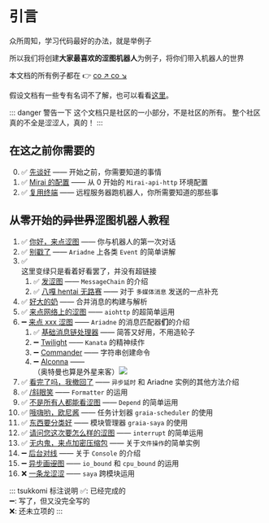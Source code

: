 # 引言

众所周知，学习代码最好的办法，就是举例子

所以我们将创建**大家最喜欢的涩图机器人**为例子，将你们带入机器人的世界

本文档的所有例子都在 :point_right: [co ↗ co ↘](https://github.com/GraiaCommunity/EroEroBot)

假设文档有一些专有名词不了解，也可以看看[这里](./appendix/terms)。

::: danger 警告一下
这个文档只是社区的一小部分，不是社区的所有。
整个社区真的不全是涩涩人，真的！
:::

## 在这之前你需要的

0. :white_check_mark: [先谈好](./before/Q&A.md) —— 开始之前，你需要知道的事情
1. :white_check_mark: [Mirai 的配置](./before/1_mirai.md) —— 从 0 开始的 `Mirai-api-http` 环境配置
2. :white_check_mark: [复用终端](./before/2_terminal_multiplexer.md) —— 远程服务器跑机器人，你所需要知道的那些事

## 从零开始的~~异世界~~涩图机器人教程

1. :white_check_mark: [你好，来点涩图](./tutorials/1_hello_ero.md) —— 你与机器人的第一次对话
2. :white_check_mark: [别戳了](./tutorials/2_other_event.md) —— `Ariadne` 上各类 `Event` 的简单讲解
3. :white_check_mark: <MoreInfo :link="true" words="关于消息链的故事"><div style="background: var(--c-bg);border:3px solid var(--c-brand)">这里变绿只是看着好看罢了，并没有超链接</div></MoreInfo>
   1. :white_check_mark: [发涩图](./tutorials/3_1_ero_comes.md) —— `MessageChain` 的介绍
   2. :white_check_mark: [八嘎 hentai 无路赛](./tutorials/3_2_kugimiya.md) —— 对于 `多媒体消息` 发送的一点补充
4. :white_check_mark: [好大的奶](./tutorials/4_forward_message.md) —— 合并消息的构建与解析
5. :white_check_mark: [来点网络上的涩图](./tutorials/5_ero_from_net.md) —— `aiohttp` 的超简单运用
6. :heavy_minus_sign: [来点 xxx 涩图](./tutorials/6_0_setu_tag.md) —— `Ariadne` 的消息匹配器**们**的介绍
   1. :white_check_mark: [基础消息链处理器](./tutorials/6_1_base_parser.md) —— 简答又好用，不用造轮子
   2. :heavy_minus_sign: [Twilight](./tutorials/6_2_twilight.md) —— `Kanata` 的精神续作
   3. :heavy_minus_sign: [Commander](./tutorials/6_3_commander.md) —— 字符串创建命令
   4. :heavy_minus_sign: [Alconna](./tutorials/6_4_alconna.md) —— <MoreInfo words="外  星  来  客"><div style="background: var(--c-bg);border:3px solid var(--c-brand)">（奥特曼也算是外星来客）<img src="/images/alien.webp" style="vertical-align:top"/></div></MoreInfo>
7. :white_check_mark: [看完了吗，我撤回了](./tutorials/7_leave_no_evidence.md) —— `异步延时` 和 Ariadne 实例的其他方法介绍
8. :white_check_mark: [/斜眼笑](./tutorials/8_huaji.md) —— `Formatter` 的运用
9. :white_check_mark: [不是所有人都能看涩图](./tutorials/9_not_everyone_have_st.md) —— `Depend` 的简单运用
10. :white_check_mark: [哦嗨哟，欧尼酱](./tutorials/10_ohayou_oniichan.md) —— 任务计划器 `graia-scheduler` 的使用
11. :white_check_mark: [东西要分类好](./tutorials/11_classification.md) —— 模块管理器 `graia-saya` 的使用
12. :white_check_mark: [请问您这次要怎么样的涩图](./tutorials/12_setu_tag_pls.md) —— `interrupt` 的简单运用
13. :white_check_mark: [无内鬼，来点加密压缩包](./tutorials/13_encrypt_compressed_file.md) —— 关于`文件操作`的简单实例
14. :heavy_minus_sign: [后台对线](./tutorials/14_backend_laning.md) —— 关于 `Console` 的介绍
15. :heavy_minus_sign: [异步画~~涩~~图](./tutorials/15_async_drawing.md) —— `io_bound` 和 `cpu_bound` 的运用
16. :x: [一条龙涩涩](./) —— `saya` 跨模块运用

::: tsukkomi 标注说明
:white_check_mark:: 已经完成的  
:heavy_minus_sign:: 写了，但又没完全写的  
:x:: 还未立项的
:::

